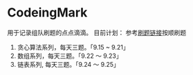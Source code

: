 # CodeingMark
用于记录组队刷题的点点滴滴。
目前计划：
参考[刷题链接](https://www.programmercarl.com)按顺刷题
1. 贪心算法系列，每天三题。「9.15 ~ 9.21」
2. 数组系列，每天三题。「9.22 ～ 9.23」
3. 链表系列, 每天三题。「9.24 ～ 9.25」

